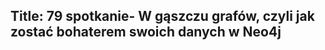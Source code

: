 Title: 79 spotkanie- W gąszczu grafów, czyli jak zostać bohaterem swoich danych w Neo4j
-----------------
